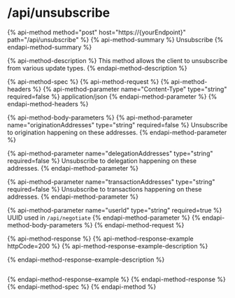 # /api/unsubscribe

{% api-method method="post" host="https://{yourEndpoint}" path="/api/unsubscribe" %}
{% api-method-summary %}
Unsubscribe
{% endapi-method-summary %}

{% api-method-description %}
This method allows the client to unsubscribe from various update types. 
{% endapi-method-description %}

{% api-method-spec %}
{% api-method-request %}
{% api-method-headers %}
{% api-method-parameter name="Content-Type" type="string" required=false %}
application/json
{% endapi-method-parameter %}
{% endapi-method-headers %}

{% api-method-body-parameters %}
{% api-method-parameter name="originationAddresses" type="string" required=false %}
Unsubscribe to origination happening on these addresses.
{% endapi-method-parameter %}

{% api-method-parameter name="delegationAddresses" type="string" required=false %}
Unsubscribe to delegation happening on these addresses.
{% endapi-method-parameter %}

{% api-method-parameter name="transactionAddresses" type="string" required=false %}
Unsubscribe to transactions happening on these addresses.
{% endapi-method-parameter %}

{% api-method-parameter name="userId" type="string" required=true %}
UUID used in `/api/negotiate`
{% endapi-method-parameter %}
{% endapi-method-body-parameters %}
{% endapi-method-request %}

{% api-method-response %}
{% api-method-response-example httpCode=200 %}
{% api-method-response-example-description %}

{% endapi-method-response-example-description %}

```

```
{% endapi-method-response-example %}
{% endapi-method-response %}
{% endapi-method-spec %}
{% endapi-method %}

